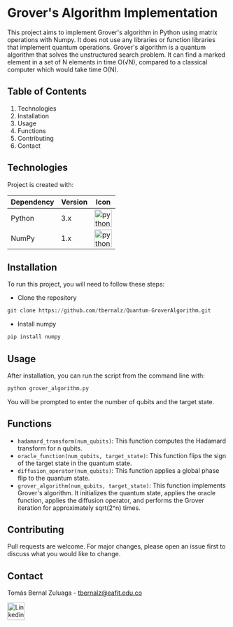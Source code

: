 # Grover's Algorithm Implementation

This project aims to implement Grover's algorithm in Python using matrix operations with Numpy. It does not use any libraries or function libraries that implement quantum operations. Grover's algorithm is a quantum algorithm that solves the unstructured search problem. It can find a marked element in a set of N elements in time O(√N), compared to a classical computer which would take time O(N).

## Table of Contents
1. Technologies
2. Installation
3. Usage
4. Functions
5. Contributing
6. Contact


## Technologies
Project is created with:

| Dependency | Version | Icon | 
|---|---|---|
| Python | 3.x | [<img src="https://seeklogo.com/images/P/python-logo-A32636CAA3-seeklogo.com.png" alt="python" width="40" height="40">](https://www.python.org/) |
| NumPy | 1.x | [<img src="https://seeklogo.com/images/N/numpy-logo-479C24EC79-seeklogo.com.png" alt="python" width="40" height="40">](https://numpy.org/)|

## Installation
To run this project, you will need to follow these steps:

* Clone the repository
```python
git clone https://github.com/tbernalz/Quantum-GroverAlgorithm.git
```

* Install numpy
```python
pip install numpy
```

## Usage
After installation, you can run the script from the command line with:

```python
python grover_algorithm.py
```

You will be prompted to enter the number of qubits and the target state.

## Functions
* `hadamard_transform(num_qubits)`: This function computes the Hadamard transform for n qubits.
* `oracle_function(num_qubits, target_state)`: This function flips the sign of the target state in the quantum state.
* `diffusion_operator(num_qubits)`: This function applies a global phase flip to the quantum state.
* `grover_algorithm(num_qubits, target_state)`: This function implements Grover's algorithm. It initializes the quantum state, applies the oracle function, applies the diffusion operator, and performs the Grover iteration for approximately sqrt(2^n) times.

## Contributing
Pull requests are welcome. For major changes, please open an issue first to discuss what you would like to change.

## Contact
Tomás Bernal Zuluaga - tbernalz@eafit.edu.co

<a href="https://www.linkedin.com/in/tbernalz" target="_blank" rel="noreferrer">
    <img src="https://seeklogo.com/images/L/linkedin-new-2020-logo-E14A5D55ED-seeklogo.com.png" alt="Linkedin" width="40" height="40"/>
  </a>
